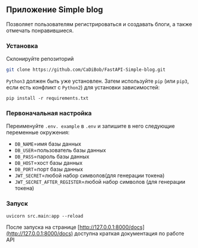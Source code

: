 ## Приложение Simple blog
Позволяет пользователям регистрироваться и создавать блоги, а также отмечать понравившиеся.

### Установка
Склонируйте репозиторий 

```bash
git clone https://github.com/CaDiBob/FastAPI-Simple-blog.git
```
`Python3` должен быть уже установлен. Затем используйте `pip` (или `pip3`,
если есть конфликт с `Python2`) для установки зависимостей:
```
pip install -r requirements.txt
```

### Первоначальная настройка
Переименуйте `.env. example` в `.env` и запишите в него следующие переменные окружения:

- `DB_NAME`=имя базы данных
- `DB_USER`=пользователь базы данных
- `DB_PASS`=пароль базы данных
- `DB_HOST`=хост базы данных
- `DB_PORT`=порт базы данных
- `JWT_SECRET`=любой набор символов(для генерации токена)
- `JWT_SECRET_AFTER_REGISTER`=любой набор символов (для генерации токена)
### Запуск
```
uvicorn src.main:app --reload
```

После запуска на странице [http://127.0.0.1:8000/docs](http://127.0.0.1:8000/docs) доступна краткая документация по работе API